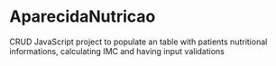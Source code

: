 <h1> AparecidaNutricao </h1>
<p>CRUD JavaScript project to populate an table with patients nutritional informations, calculating IMC and having input validations</p>


